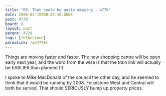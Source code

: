```yaml
---
title: "RE: That could be quite amazing - 4770"
date: 2006-03-10T08:47:10.000Z
post: 4770
board: 8
layout: post
parent: 4729
tags: [folkestone]
permalink: /m/4770/
---
```

Things are moving faster and faster. The new shopping centre will be open early next year, and the word from the wise is that the train link will actually be EARLIER than planned (!)

I spoke to Mike MacDonald of the council the other day, and he seemed to think that it would be running by 2008. Folkestone West and Central will both be served. That should SERIOUSLY bump up property prices.
